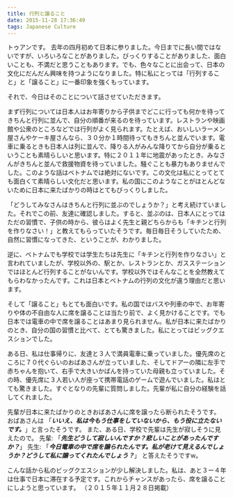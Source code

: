 ```yaml
---
title: 行列と譲ること
date: 2015-11-28 17:36:49
tags: Japanese Culture
---
```

トゥアンです。
去年の四月初めて日本に参りました。今日までに長い間ではないですが、いろいろなことがありました。びっくりすることがありました、面白いことも、不満だと思うこともあります。でも、色々なことに出会って、日本の文化にだんだん興味を持つようになりました。特に私にとっては「行列すること」と「譲ること」に一番印象を強くもっています。

それで、今日はそのことについて話させていただきます。

まず行列については日本人はお年寄りから子供までどこに行っても何かを待ってきちんと行列に並んで、自分の順番が来るのを待っています。レストランや映画館や公衆のところなどでは行列がよく見られます。たとえば、おいしいラーメン屋さんやケーキ屋さんなら、３０分か１時間待ってもきちんと並んでいます。電車に乗るときも日本人は列に並んで、降りる人がみんな降りてから自分が乗るということも素晴らしいと思います。特に２０１１年に地震があったとき、みなさんがきちんと並んで救援物資を待っていました。騒ぐことも暴力もありませんでした。このような話はベトナムでは絶対にないです。この文化は私にとってとても面白くて素晴らしい文化だと思います。私の国にこのようなことがほとんどないために日本に来たばかりの時はとてもびっくりしました。

「どうしてみなさんはきちんと行列に並ぶのでしょうか？」と考え続けていました。それでこの前、友達に確認しました。すると、並ぶのは、日本人にとってはただの習慣で、子供の時から、彼らはよく先生と親どちらからも「キチンと行列を作りなさい！」と教えてもらっていたそうです。毎日毎日そうしていたため、自然に習慣になってきた、ということが、わかりました。

逆に、ベトナムでも学校では学生たちは先生に「キチンと行列を作りなさい」と言われていましたが、学校以外の、駅とか、レストランとか、ガスステーションではほとんど行列することがないんです。学校以外ではそんなことを全然教えてもらわなかったんです。これは日本とベトナムの行列の文化が違う理由だと思います。

そして「譲ること」もとても面白いです。私の国ではバスや列車の中で、お年寄りや体の不自由な人に席を譲ることは当たり前で、よく見かけることです。でも日本では電車の中で席を譲ることはあまり見られません。私が日本に来たばかりのとき、自分の国の習慣と比べて、とても驚きました。私にとってはビッグクエスションでした。

ある日、私は仕事帰りに、友達と３人で満員電車に乗っていました。優先席のところに７０代ぐらいのおばあさんが立っていました、そしてドアーの隣に左手で赤ちゃんを抱いて、右手で大きいかばんを持っていた母親も立っていました。その時、優先席に３人若い人が座って携帯電話のゲームで遊んでいました。私はとても驚きました。すぐとなりの先輩に質問しました。先輩が私に自分の経験を話してくれました。

先輩が日本に来たばかりのときおばあさんに席を譲ったら断られたそうです。
おばあさんは 「**_いいえ、私は今もう仕事をしていないから、もう役に立たないです。_**」と言ったそうです。
また、ある日、学校で先輩は先生が寂しそうに見えたので。
先輩: 「**_先生どうして寂しいんですか？悲しいことがあったんですか？_**」
先生: 「**_今日電車の中で席を譲られたんです。私が老けて見えるんでしょうか？どうして私に譲ってくれたんでしょう？_**」
と答えたそうですw。

こんな話から私のビッグクエスションが少し解決しました。私は、あと３ー４年は仕事で日本に滞在する予定です。これからチャンスがあったら、席を譲ることにしようと思っています。
（２０１５年１１月２８日掲載）
